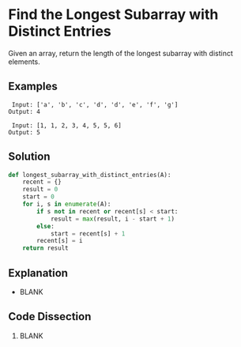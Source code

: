 # Find the Longest Subarray with Distinct Entries
Given an array, return the length of the longest subarray with distinct elements.

## Examples
```
 Input: ['a', 'b', 'c', 'd', 'd', 'e', 'f', 'g']
Output: 4

 Input: [1, 1, 2, 3, 4, 5, 5, 6]
Output: 5
```

## Solution
```python
def longest_subarray_with_distinct_entries(A):
    recent = {}
    result = 0
    start = 0
    for i, s in enumerate(A):
        if s not in recent or recent[s] < start:
            result = max(result, i - start + 1)
        else:
            start = recent[s] + 1
        recent[s] = i
    return result
```

## Explanation
* BLANK

## Code Dissection
1. BLANK